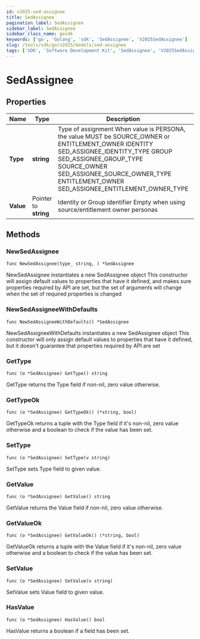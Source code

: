 ```yaml
---
id: v2025-sed-assignee
title: SedAssignee
pagination_label: SedAssignee
sidebar_label: SedAssignee
sidebar_class_name: gosdk
keywords: ['go', 'Golang', 'sdk', 'SedAssignee', 'V2025SedAssignee'] 
slug: /tools/sdk/go/v2025/models/sed-assignee
tags: ['SDK', 'Software Development Kit', 'SedAssignee', 'V2025SedAssignee']
---
```


# SedAssignee

## Properties

Name | Type | Description | Notes
------------ | ------------- | ------------- | -------------
**Type** | **string** | Type of assignment When value is PERSONA, the value MUST be SOURCE_OWNER or ENTITLEMENT_OWNER IDENTITY SED_ASSIGNEE_IDENTITY_TYPE GROUP SED_ASSIGNEE_GROUP_TYPE SOURCE_OWNER SED_ASSIGNEE_SOURCE_OWNER_TYPE ENTITLEMENT_OWNER SED_ASSIGNEE_ENTITLEMENT_OWNER_TYPE | 
**Value** | Pointer to **string** | Identity or Group identifier Empty when using source/entitlement owner personas | [optional] 

## Methods

### NewSedAssignee

`func NewSedAssignee(type_ string, ) *SedAssignee`

NewSedAssignee instantiates a new SedAssignee object
This constructor will assign default values to properties that have it defined,
and makes sure properties required by API are set, but the set of arguments
will change when the set of required properties is changed

### NewSedAssigneeWithDefaults

`func NewSedAssigneeWithDefaults() *SedAssignee`

NewSedAssigneeWithDefaults instantiates a new SedAssignee object
This constructor will only assign default values to properties that have it defined,
but it doesn't guarantee that properties required by API are set

### GetType

`func (o *SedAssignee) GetType() string`

GetType returns the Type field if non-nil, zero value otherwise.

### GetTypeOk

`func (o *SedAssignee) GetTypeOk() (*string, bool)`

GetTypeOk returns a tuple with the Type field if it's non-nil, zero value otherwise
and a boolean to check if the value has been set.

### SetType

`func (o *SedAssignee) SetType(v string)`

SetType sets Type field to given value.


### GetValue

`func (o *SedAssignee) GetValue() string`

GetValue returns the Value field if non-nil, zero value otherwise.

### GetValueOk

`func (o *SedAssignee) GetValueOk() (*string, bool)`

GetValueOk returns a tuple with the Value field if it's non-nil, zero value otherwise
and a boolean to check if the value has been set.

### SetValue

`func (o *SedAssignee) SetValue(v string)`

SetValue sets Value field to given value.

### HasValue

`func (o *SedAssignee) HasValue() bool`

HasValue returns a boolean if a field has been set.


